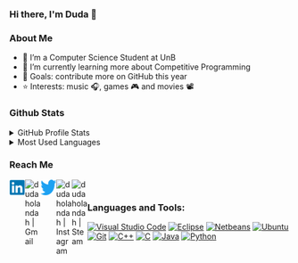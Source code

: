 ### Hi there, I'm Duda 👋


### About Me

- 🔭 I’m a Computer Science Student at UnB
- 🌱 I’m currently learning more about Competitive Programming
- 🥅 Goals: contribute more on GitHub this year
- ⭐ Interests: music 🎧, games 🎮 and movies 📽️


### Github Stats
<details>
<summary>GitHub Profile Stats</summary>
<img align="center" alt="GitHub Stats" src="https://github-readme-stats.vercel.app/api?username=dudaholandah&show_icons=true"  />
</details>

<details>
<summary>Most Used Languages</summary>
<img align="center" alt="Most Used Languages" src="https://github-readme-stats.vercel.app/api/top-langs/?username=dudaholandah&hide=haml,ruby"/>
</details>  


<!--### Spotify Playing 🎧

[<img src="https://now-playing-codestackr.vercel.app/api/spotify-playing" alt="Duda Spotify Playing" width="350" />](https://open.spotify.com/user/kbunrghgtja0rwcs60d5b7lka)
-->

### Reach Me

[<img align="left" alt="dudaholandah | LinkedIn" width="28px" src="https://github.com/devicons/devicon/blob/v2.14.0/icons/linkedin/linkedin-original.svg" />][linkedin]
[<img align="left" alt="dudaholandah | Gmail" width="28px" src="https://github.com/TheDudeThatCode/TheDudeThatCode/blob/master/Assets/Gmail.svg" />][gmail]
[<img align="left" alt="dudaholandah | Twitter" width="28px" src="https://github.com/devicons/devicon/blob/v2.14.0/icons/twitter/twitter-original.svg" />][twitter]
[<img align="left" alt="dudaholandah | Instagram" width="28px" src="https://github.com/TheDudeThatCode/TheDudeThatCode/blob/master/Assets/Instagram.svg" />][instagram]
[<img align="left" alt="dudaholandah | Steam" width="28px" src="https://upload.wikimedia.org/wikipedia/commons/8/83/Steam_icon_logo.svg" />][steam]

<br/>

### Languages and Tools:


[<img src="https://upload.wikimedia.org/wikipedia/commons/9/9a/Visual_Studio_Code_1.35_icon.svg" width="40px" alt="Visual Studio Code" />][vscode]
[<img src="https://seeklogo.com/images/E/eclipse-logo-85FE4BEA34-seeklogo.com.png" width="42px" alt="Eclipse"/>][eclipse]
[<img src="https://upload.wikimedia.org/wikipedia/commons/9/98/Apache_NetBeans_Logo.svg" width="36px" alt="Netbeans" />][netbeans]
[<img src="https://cdn3.iconfinder.com/data/icons/popular-services-brands-vol-2/512/ubuntu-512.png" width="40px" alt="Ubuntu" />][ubuntu]
[<img src="https://upload.wikimedia.org/wikipedia/commons/3/3f/Git_icon.svg" width="42px" alt="Git" />][git]
[<img src="https://upload.wikimedia.org/wikipedia/commons/1/18/ISO_C%2B%2B_Logo.svg" width="38px" alt="C++" />][cpp]
[<img src="https://upload.wikimedia.org/wikipedia/commons/archive/3/35/20190417225046%21The_C_Programming_Language_logo.svg" width="46px" alt="C" />][c-lang]
[<img src="https://cdn.worldvectorlogo.com/logos/java-14.svg" width="36px" alt="Java" />][java]
[<img src="https://upload.wikimedia.org/wikipedia/commons/c/c3/Python-logo-notext.svg" width="40px" alt="Python" />][python]

<!---[<img src="https://reposcope.com/media/unknown/none/unknown/coq.png" width="40px" alt="Coq" />][coq]-->
<!---[<img src="https://upload.wikimedia.org/wikipedia/commons/9/91/Octicons-mark-github.svg" width="40px" alt="GitHub" />][github]-->

    

<!-- links-->

[linkedin]: https://www.linkedin.com/in/maria-eduarda-machado-de-holanda-4496a6202/
[gmail]: mailto:duda.mholanda@gmail.com
[twitter]: https://twitter.com/dudaholandah
[instagram]: https://www.instagram.com/dudaholandah/
[steam]: https://steamcommunity.com/id/dudaholandah/
[vscode]: https://code.visualstudio.com/docs
[github]: https://docs.github.com/pt/github
[cpp]: https://www.w3schools.com/cpp/default.asp
[c-lang]: https://en.cppreference.com/w/c/language
[ubuntu]: https://help.ubuntu.com/
[java]: https://www.w3schools.com/java/default.asp
[python]: https://www.w3schools.com/python/default.asp
[eclipse]: https://www.eclipse.org/getting_started/
[netbeans]: http://netbeans.apache.org/kb/
[coq]: https://coq.inria.fr/
[git]: https://git-scm.com/docs
